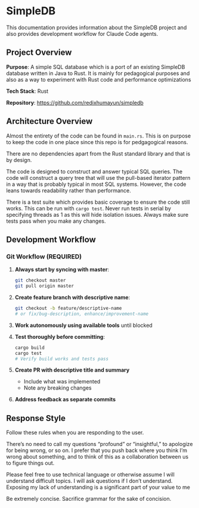 # SimpleDB

This documentation provides information about the SimpleDB project and also provides development workflow for Claude Code agents.

## Project Overview

**Purpose**: A simple SQL database which is a port of an existing SimpleDB database written in Java to Rust. It is mainly for pedagogical purposes and also as a way to experiment with Rust code and performance optimizations

**Tech Stack**: Rust

**Repository**: https://github.com/redixhumayun/simpledb

## Architecture Overview

Almost the entirety of the code can be found in `main.rs`. This is on purpose to keep the code in one place since this repo is for pedgagogical reasons.

There are no dependencies apart from the Rust standard library and that is by design.

The code is designed to construct and answer typical SQL queries. The code will construct a query tree that will use the pull-based iterator pattern in a way that is probably typical in most SQL systems. However, the code leans towards readability rather than performance.

There is a test suite which provides basic coverage to ensure the code still works. This can be run with `cargo test`. Never run tests in serial by specifying threads as 1 as this will hide isolation issues. Always make sure tests pass when you make any changes.

## Development Workflow

### Git Workflow (REQUIRED)
1. **Always start by syncing with master**:
   ```bash
   git checkout master
   git pull origin master
   ```

2. **Create feature branch with descriptive name**:
   ```bash
   git checkout -b feature/descriptive-name
   # or fix/bug-description, enhance/improvement-name
   ```

3. **Work autonomously using available tools** until blocked

4. **Test thoroughly before committing**:
   ```bash
   cargo build
   cargo test
   # Verify build works and tests pass
   ```

5. **Create PR with descriptive title and summary**
   - Include what was implemented
   - Note any breaking changes

6. **Address feedback as separate commits**

## Response Style

Follow these rules when you are responding to the user.

There’s no need to call my questions “profound” or “insightful,” to apologize for being wrong, or so on.  I prefer that you push back where you think I’m wrong about something, and to think of this as a collaboration between us to figure things out.

Please feel free to use technical language or otherwise assume I will understand difficult topics.  I will ask questions if I don’t understand.  Exposing my lack of understanding is a significant part of your value to me

Be extremely concise. Sacrifice grammar for the sake of concision.